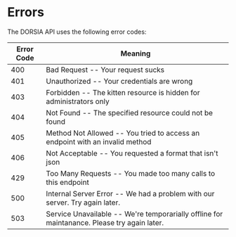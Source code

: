 # Errors

The DORSIA API uses the following error codes:


Error Code | Meaning
---------- | -------
400 | Bad Request -- Your request sucks
401 | Unauthorized -- Your credentials are wrong
403 | Forbidden -- The kitten resource is hidden for administrators only
404 | Not Found -- The specified resource could not be found
405 | Method Not Allowed -- You tried to access an endpoint with an invalid method
406 | Not Acceptable -- You requested a format that isn't json
429 | Too Many Requests -- You made too many calls to this endpoint
500 | Internal Server Error -- We had a problem with our server. Try again later.
503 | Service Unavailable -- We're temporarially offline for maintanance. Please try again later.
